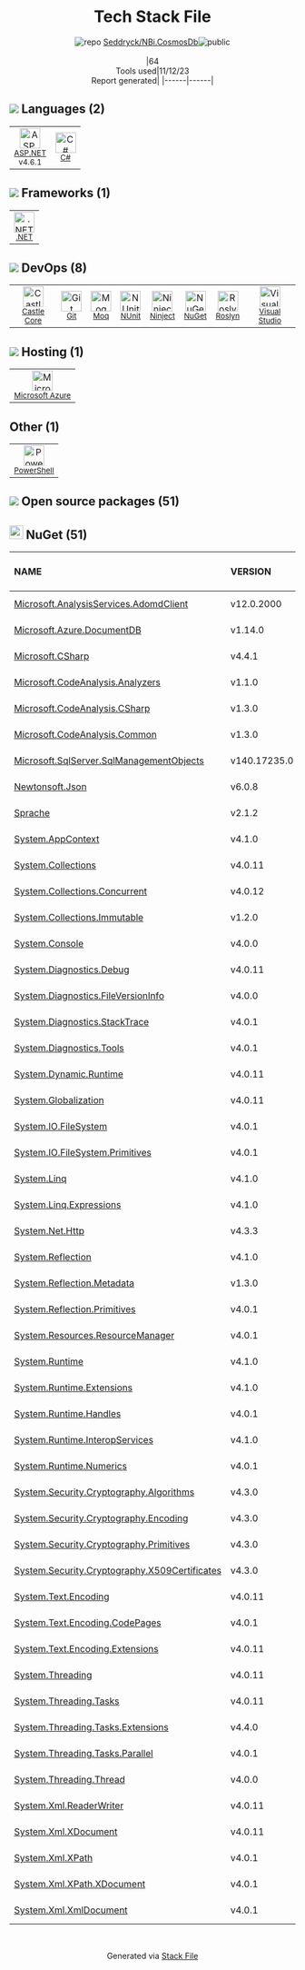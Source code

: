 <!--
--- Readme.md Snippet without images Start ---
## Tech Stack
Seddryck/NBi.CosmosDb is built on the following main stack:
- [Microsoft Azure](https://azure.microsoft.com/en-us/) – Cloud Hosting
- [.NET](http://www.microsoft.com/net/) – Frameworks (Full Stack)
- [C#](http://csharp.net) – Languages
- [Visual Studio](http://msdn.microsoft.com/en-us/vstudio/aa718325.aspx) – Integrated Development Environment
- [Moq](https://github.com/Moq/moq4) – Testing Frameworks
- [NUnit](http://www.nunit.org/) – Testing Frameworks
- [Ninject](http://www.ninject.org) – Dependency Management
- [PowerShell](https://docs.microsoft.com/en-us/powershell/) – Shells
- [ASP.NET](https://www.asp.net/) – Languages
- [Castle Core](https://github.com/castleproject/Core) – Logging Tools
- [Roslyn](https://github.com/dotnet/roslyn) – Code Review

Full tech stack [here](/techstack.md)
--- Readme.md Snippet without images End ---

--- Readme.md Snippet with images Start ---
## Tech Stack
Seddryck/NBi.CosmosDb is built on the following main stack:
- <img width='25' height='25' src='https://img.stackshare.io/service/213/default_88defae415fcb9cd0ac5d36c1ed27e74133c6287.jpg' alt='Microsoft Azure'/> [Microsoft Azure](https://azure.microsoft.com/en-us/) – Cloud Hosting
- <img width='25' height='25' src='https://img.stackshare.io/service/1014/IoPy1dce_400x400.png' alt='.NET'/> [.NET](http://www.microsoft.com/net/) – Frameworks (Full Stack)
- <img width='25' height='25' src='https://img.stackshare.io/service/1015/1200px-C_Sharp_wordmark.svg.png' alt='C#'/> [C#](http://csharp.net) – Languages
- <img width='25' height='25' src='https://img.stackshare.io/service/1451/SR2hUhQN.png' alt='Visual Studio'/> [Visual Studio](http://msdn.microsoft.com/en-us/vstudio/aa718325.aspx) – Integrated Development Environment
- <img width='25' height='25' src='https://img.stackshare.io/service/1628/1434934.png' alt='Moq'/> [Moq](https://github.com/Moq/moq4) – Testing Frameworks
- <img width='25' height='25' src='https://img.stackshare.io/service/2371/jZ6MYx5Y_400x400.png' alt='NUnit'/> [NUnit](http://www.nunit.org/) – Testing Frameworks
- <img width='25' height='25' src='https://img.stackshare.io/service/3173/default_85e419b9c60b158340e534d5006d949015ec16e4.png' alt='Ninject'/> [Ninject](http://www.ninject.org) – Dependency Management
- <img width='25' height='25' src='https://img.stackshare.io/service/3681/powershell-logo.png' alt='PowerShell'/> [PowerShell](https://docs.microsoft.com/en-us/powershell/) – Shells
- <img width='25' height='25' src='https://img.stackshare.io/service/6755/2c45151a4a11d3a3c8e71bb34dd069d6_400x400.png' alt='ASP.NET'/> [ASP.NET](https://www.asp.net/) – Languages
- <img width='25' height='25' src='https://img.stackshare.io/service/20916/default_6d17162c9963bc83521ee29cf394f349c95173f3.png' alt='Castle Core'/> [Castle Core](https://github.com/castleproject/Core) – Logging Tools
- <img width='25' height='25' src='https://img.stackshare.io/service/20930/default_275fb27c037c57f3394917ebca90dc2465c97ed8.png' alt='Roslyn'/> [Roslyn](https://github.com/dotnet/roslyn) – Code Review

Full tech stack [here](/techstack.md)
--- Readme.md Snippet with images End ---
-->
<div align="center">

# Tech Stack File
![](https://img.stackshare.io/repo.svg "repo") [Seddryck/NBi.CosmosDb](https://github.com/Seddryck/NBi.CosmosDb)![](https://img.stackshare.io/public_badge.svg "public")
<br/><br/>
|64<br/>Tools used|11/12/23 <br/>Report generated|
|------|------|
</div>

## <img src='https://img.stackshare.io/languages.svg'/> Languages (2)
<table><tr>
  <td align='center'>
  <img width='36' height='36' src='https://img.stackshare.io/service/6755/2c45151a4a11d3a3c8e71bb34dd069d6_400x400.png' alt='ASP.NET'>
  <br>
  <sub><a href="https://www.asp.net/">ASP.NET</a></sub>
  <br>
  <sub>v4.6.1</sub>
</td>

<td align='center'>
  <img width='36' height='36' src='https://img.stackshare.io/service/1015/1200px-C_Sharp_wordmark.svg.png' alt='C#'>
  <br>
  <sub><a href="http://csharp.net">C#</a></sub>
  <br>
  <sub></sub>
</td>

</tr>
</table>

## <img src='https://img.stackshare.io/frameworks.svg'/> Frameworks (1)
<table><tr>
  <td align='center'>
  <img width='36' height='36' src='https://img.stackshare.io/service/1014/IoPy1dce_400x400.png' alt='.NET'>
  <br>
  <sub><a href="http://www.microsoft.com/net/">.NET</a></sub>
  <br>
  <sub></sub>
</td>

</tr>
</table>

## <img src='https://img.stackshare.io/devops.svg'/> DevOps (8)
<table><tr>
  <td align='center'>
  <img width='36' height='36' src='https://img.stackshare.io/service/20916/default_6d17162c9963bc83521ee29cf394f349c95173f3.png' alt='Castle Core'>
  <br>
  <sub><a href="https://github.com/castleproject/Core">Castle Core</a></sub>
  <br>
  <sub></sub>
</td>

<td align='center'>
  <img width='36' height='36' src='https://img.stackshare.io/service/1046/git.png' alt='Git'>
  <br>
  <sub><a href="http://git-scm.com/">Git</a></sub>
  <br>
  <sub></sub>
</td>

<td align='center'>
  <img width='36' height='36' src='https://img.stackshare.io/service/1628/1434934.png' alt='Moq'>
  <br>
  <sub><a href="https://github.com/Moq/moq4">Moq</a></sub>
  <br>
  <sub></sub>
</td>

<td align='center'>
  <img width='36' height='36' src='https://img.stackshare.io/service/2371/jZ6MYx5Y_400x400.png' alt='NUnit'>
  <br>
  <sub><a href="http://www.nunit.org/">NUnit</a></sub>
  <br>
  <sub></sub>
</td>

<td align='center'>
  <img width='36' height='36' src='https://img.stackshare.io/service/3173/default_85e419b9c60b158340e534d5006d949015ec16e4.png' alt='Ninject'>
  <br>
  <sub><a href="http://www.ninject.org">Ninject</a></sub>
  <br>
  <sub></sub>
</td>

<td align='center'>
  <img width='36' height='36' src='https://img.stackshare.io/service/2637/6I3oEOP4_400x400.jpg' alt='NuGet'>
  <br>
  <sub><a href="https://www.nuget.org/">NuGet</a></sub>
  <br>
  <sub></sub>
</td>

<td align='center'>
  <img width='36' height='36' src='https://img.stackshare.io/service/20930/default_275fb27c037c57f3394917ebca90dc2465c97ed8.png' alt='Roslyn'>
  <br>
  <sub><a href="https://github.com/dotnet/roslyn">Roslyn</a></sub>
  <br>
  <sub></sub>
</td>

<td align='center'>
  <img width='36' height='36' src='https://img.stackshare.io/service/1451/SR2hUhQN.png' alt='Visual Studio'>
  <br>
  <sub><a href="http://msdn.microsoft.com/en-us/vstudio/aa718325.aspx">Visual Studio</a></sub>
  <br>
  <sub></sub>
</td>

</tr>
</table>

## <img src='https://img.stackshare.io/hosting.svg'/> Hosting (1)
<table><tr>
  <td align='center'>
  <img width='36' height='36' src='https://img.stackshare.io/service/213/default_88defae415fcb9cd0ac5d36c1ed27e74133c6287.jpg' alt='Microsoft Azure'>
  <br>
  <sub><a href="https://azure.microsoft.com/en-us/">Microsoft Azure</a></sub>
  <br>
  <sub></sub>
</td>

</tr>
</table>

## Other (1)
<table><tr>
  <td align='center'>
  <img width='36' height='36' src='https://img.stackshare.io/service/3681/powershell-logo.png' alt='PowerShell'>
  <br>
  <sub><a href="https://docs.microsoft.com/en-us/powershell/">PowerShell</a></sub>
  <br>
  <sub></sub>
</td>

</tr>
</table>


## <img src='https://img.stackshare.io/group.svg' /> Open source packages (51)</h2>

## <img width='24' height='24' src='https://img.stackshare.io/service/2637/6I3oEOP4_400x400.jpg'/> NuGet (51)

|NAME|VERSION|LAST UPDATED|LAST UPDATED BY|LICENSE|VULNERABILITIES|
|:------|:------|:------|:------|:------|:------|
|[Microsoft.AnalysisServices.AdomdClient](https://www.nuget.org/Microsoft.AnalysisServices.AdomdClient)|v12.0.2000|04/27/18|Cédric L. Charlier |N/A|N/A|
|[Microsoft.Azure.DocumentDB](https://www.nuget.org/Microsoft.Azure.DocumentDB)|v1.14.0|04/27/18|Cédric L. Charlier |N/A|N/A|
|[Microsoft.CSharp](https://www.nuget.org/Microsoft.CSharp)|v4.4.1|04/27/18|Cédric L. Charlier |MIT|N/A|
|[Microsoft.CodeAnalysis.Analyzers](https://www.nuget.org/Microsoft.CodeAnalysis.Analyzers)|v1.1.0|04/27/18|Cédric L. Charlier |MIT|N/A|
|[Microsoft.CodeAnalysis.CSharp](https://www.nuget.org/Microsoft.CodeAnalysis.CSharp)|v1.3.0|04/27/18|Cédric L. Charlier |MIT|N/A|
|[Microsoft.CodeAnalysis.Common](https://www.nuget.org/Microsoft.CodeAnalysis.Common)|v1.3.0|04/27/18|Cédric L. Charlier |MIT|N/A|
|[Microsoft.SqlServer.SqlManagementObjects](https://www.nuget.org/Microsoft.SqlServer.SqlManagementObjects)|v140.17235.0|04/27/18|Cédric L. Charlier |N/A|N/A|
|[Newtonsoft.Json](https://www.nuget.org/Newtonsoft.Json)|v6.0.8|04/27/18|Cédric L. Charlier |MIT|[](https://github.com/advisories/GHSA-5crp-9r3c-p9vr) (High)|
|[Sprache](https://www.nuget.org/Sprache)|v2.1.2|01/22/18|Cédric L. Charlier |MIT|N/A|
|[System.AppContext](https://www.nuget.org/System.AppContext)|v4.1.0|04/27/18|Cédric L. Charlier |N/A|N/A|
|[System.Collections](https://www.nuget.org/System.Collections)|v4.0.11|04/27/18|Cédric L. Charlier |N/A|N/A|
|[System.Collections.Concurrent](https://www.nuget.org/System.Collections.Concurrent)|v4.0.12|04/27/18|Cédric L. Charlier |N/A|N/A|
|[System.Collections.Immutable](https://www.nuget.org/System.Collections.Immutable)|v1.2.0|04/27/18|Cédric L. Charlier |MIT|N/A|
|[System.Console](https://www.nuget.org/System.Console)|v4.0.0|04/27/18|Cédric L. Charlier |N/A|N/A|
|[System.Diagnostics.Debug](https://www.nuget.org/System.Diagnostics.Debug)|v4.0.11|04/27/18|Cédric L. Charlier |N/A|N/A|
|[System.Diagnostics.FileVersionInfo](https://www.nuget.org/System.Diagnostics.FileVersionInfo)|v4.0.0|04/27/18|Cédric L. Charlier |N/A|N/A|
|[System.Diagnostics.StackTrace](https://www.nuget.org/System.Diagnostics.StackTrace)|v4.0.1|04/27/18|Cédric L. Charlier |N/A|N/A|
|[System.Diagnostics.Tools](https://www.nuget.org/System.Diagnostics.Tools)|v4.0.1|04/27/18|Cédric L. Charlier |N/A|N/A|
|[System.Dynamic.Runtime](https://www.nuget.org/System.Dynamic.Runtime)|v4.0.11|04/27/18|Cédric L. Charlier |N/A|N/A|
|[System.Globalization](https://www.nuget.org/System.Globalization)|v4.0.11|04/27/18|Cédric L. Charlier |N/A|N/A|
|[System.IO.FileSystem](https://www.nuget.org/System.IO.FileSystem)|v4.0.1|04/27/18|Cédric L. Charlier |N/A|N/A|
|[System.IO.FileSystem.Primitives](https://www.nuget.org/System.IO.FileSystem.Primitives)|v4.0.1|04/27/18|Cédric L. Charlier |N/A|N/A|
|[System.Linq](https://www.nuget.org/System.Linq)|v4.1.0|04/27/18|Cédric L. Charlier |N/A|N/A|
|[System.Linq.Expressions](https://www.nuget.org/System.Linq.Expressions)|v4.1.0|04/27/18|Cédric L. Charlier |N/A|N/A|
|[System.Net.Http](https://www.nuget.org/System.Net.Http)|v4.3.3|04/27/18|Cédric L. Charlier |N/A|[CVE-2018-8292](https://github.com/advisories/GHSA-7jgj-8wvc-jh57) (High)|
|[System.Reflection](https://www.nuget.org/System.Reflection)|v4.1.0|04/27/18|Cédric L. Charlier |N/A|N/A|
|[System.Reflection.Metadata](https://www.nuget.org/System.Reflection.Metadata)|v1.3.0|04/27/18|Cédric L. Charlier |MIT|N/A|
|[System.Reflection.Primitives](https://www.nuget.org/System.Reflection.Primitives)|v4.0.1|04/27/18|Cédric L. Charlier |N/A|N/A|
|[System.Resources.ResourceManager](https://www.nuget.org/System.Resources.ResourceManager)|v4.0.1|04/27/18|Cédric L. Charlier |N/A|N/A|
|[System.Runtime](https://www.nuget.org/System.Runtime)|v4.1.0|04/27/18|Cédric L. Charlier |N/A|N/A|
|[System.Runtime.Extensions](https://www.nuget.org/System.Runtime.Extensions)|v4.1.0|04/27/18|Cédric L. Charlier |N/A|N/A|
|[System.Runtime.Handles](https://www.nuget.org/System.Runtime.Handles)|v4.0.1|04/27/18|Cédric L. Charlier |N/A|N/A|
|[System.Runtime.InteropServices](https://www.nuget.org/System.Runtime.InteropServices)|v4.1.0|04/27/18|Cédric L. Charlier |N/A|N/A|
|[System.Runtime.Numerics](https://www.nuget.org/System.Runtime.Numerics)|v4.0.1|04/27/18|Cédric L. Charlier |N/A|N/A|
|[System.Security.Cryptography.Algorithms](https://www.nuget.org/System.Security.Cryptography.Algorithms)|v4.3.0|04/27/18|Cédric L. Charlier |N/A|N/A|
|[System.Security.Cryptography.Encoding](https://www.nuget.org/System.Security.Cryptography.Encoding)|v4.3.0|04/27/18|Cédric L. Charlier |N/A|N/A|
|[System.Security.Cryptography.Primitives](https://www.nuget.org/System.Security.Cryptography.Primitives)|v4.3.0|04/27/18|Cédric L. Charlier |N/A|N/A|
|[System.Security.Cryptography.X509Certificates](https://www.nuget.org/System.Security.Cryptography.X509Certificates)|v4.3.0|04/27/18|Cédric L. Charlier |N/A|N/A|
|[System.Text.Encoding](https://www.nuget.org/System.Text.Encoding)|v4.0.11|04/27/18|Cédric L. Charlier |N/A|N/A|
|[System.Text.Encoding.CodePages](https://www.nuget.org/System.Text.Encoding.CodePages)|v4.0.1|04/27/18|Cédric L. Charlier |MIT|N/A|
|[System.Text.Encoding.Extensions](https://www.nuget.org/System.Text.Encoding.Extensions)|v4.0.11|04/27/18|Cédric L. Charlier |N/A|N/A|
|[System.Threading](https://www.nuget.org/System.Threading)|v4.0.11|04/27/18|Cédric L. Charlier |N/A|N/A|
|[System.Threading.Tasks](https://www.nuget.org/System.Threading.Tasks)|v4.0.11|04/27/18|Cédric L. Charlier |N/A|N/A|
|[System.Threading.Tasks.Extensions](https://www.nuget.org/System.Threading.Tasks.Extensions)|v4.4.0|04/27/18|Cédric L. Charlier |N/A|N/A|
|[System.Threading.Tasks.Parallel](https://www.nuget.org/System.Threading.Tasks.Parallel)|v4.0.1|04/27/18|Cédric L. Charlier |N/A|N/A|
|[System.Threading.Thread](https://www.nuget.org/System.Threading.Thread)|v4.0.0|04/27/18|Cédric L. Charlier |N/A|N/A|
|[System.Xml.ReaderWriter](https://www.nuget.org/System.Xml.ReaderWriter)|v4.0.11|04/27/18|Cédric L. Charlier |N/A|N/A|
|[System.Xml.XDocument](https://www.nuget.org/System.Xml.XDocument)|v4.0.11|04/27/18|Cédric L. Charlier |N/A|N/A|
|[System.Xml.XPath](https://www.nuget.org/System.Xml.XPath)|v4.0.1|04/27/18|Cédric L. Charlier |N/A|N/A|
|[System.Xml.XPath.XDocument](https://www.nuget.org/System.Xml.XPath.XDocument)|v4.0.1|04/27/18|Cédric L. Charlier |N/A|N/A|
|[System.Xml.XmlDocument](https://www.nuget.org/System.Xml.XmlDocument)|v4.0.1|04/27/18|Cédric L. Charlier |N/A|N/A|

<br/>
<div align='center'>

Generated via [Stack File](https://github.com/apps/stack-file)
